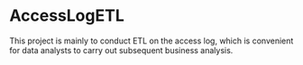 # AccessLogETL
This project is mainly to conduct ETL on the access log, which is convenient for data analysts to carry out subsequent business analysis.
